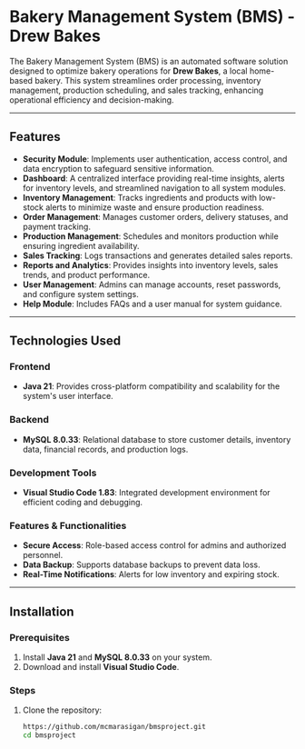 # Bakery Management System (BMS) - Drew Bakes

The Bakery Management System (BMS) is an automated software solution designed to optimize bakery operations for **Drew Bakes**, a local home-based bakery. This system streamlines order processing, inventory management, production scheduling, and sales tracking, enhancing operational efficiency and decision-making.

---

## Features

- **Security Module**: Implements user authentication, access control, and data encryption to safeguard sensitive information.
- **Dashboard**: A centralized interface providing real-time insights, alerts for inventory levels, and streamlined navigation to all system modules.
- **Inventory Management**: Tracks ingredients and products with low-stock alerts to minimize waste and ensure production readiness.
- **Order Management**: Manages customer orders, delivery statuses, and payment tracking.
- **Production Management**: Schedules and monitors production while ensuring ingredient availability.
- **Sales Tracking**: Logs transactions and generates detailed sales reports.
- **Reports and Analytics**: Provides insights into inventory levels, sales trends, and product performance.
- **User Management**: Admins can manage accounts, reset passwords, and configure system settings.
- **Help Module**: Includes FAQs and a user manual for system guidance.

---

## Technologies Used

### Frontend
- **Java 21**: Provides cross-platform compatibility and scalability for the system's user interface.

### Backend
- **MySQL 8.0.33**: Relational database to store customer details, inventory data, financial records, and production logs.

### Development Tools
- **Visual Studio Code 1.83**: Integrated development environment for efficient coding and debugging.

### Features & Functionalities
- **Secure Access**: Role-based access control for admins and authorized personnel.
- **Data Backup**: Supports database backups to prevent data loss.
- **Real-Time Notifications**: Alerts for low inventory and expiring stock.

---

## Installation

### Prerequisites
1. Install **Java 21** and **MySQL 8.0.33** on your system.
2. Download and install **Visual Studio Code**.

### Steps
1. Clone the repository:
   ```bash
   https://github.com/mcmarasigan/bmsproject.git
   cd bmsproject

